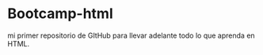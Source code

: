# Bootcamp-html

mi primer repositorio de GItHub para llevar adelante todo lo que aprenda en HTML.


